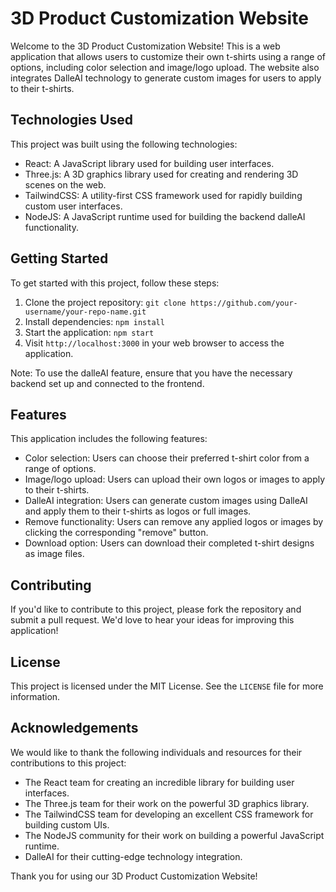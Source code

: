 # 3D Product Customization Website

Welcome to the 3D Product Customization Website! This is a web application that allows users to customize their own t-shirts using a range of options, including color selection and image/logo upload. The website also integrates DalleAI technology to generate custom images for users to apply to their t-shirts.

## Technologies Used

This project was built using the following technologies:

- React: A JavaScript library used for building user interfaces.
- Three.js: A 3D graphics library used for creating and rendering 3D scenes on the web.
- TailwindCSS: A utility-first CSS framework used for rapidly building custom user interfaces.
- NodeJS: A JavaScript runtime used for building the backend dalleAI functionality.

## Getting Started

To get started with this project, follow these steps:

1. Clone the project repository: `git clone https://github.com/your-username/your-repo-name.git`
2. Install dependencies: `npm install`
3. Start the application: `npm start`
4. Visit `http://localhost:3000` in your web browser to access the application.

Note: To use the dalleAI feature, ensure that you have the necessary backend set up and connected to the frontend.

## Features

This application includes the following features:

- Color selection: Users can choose their preferred t-shirt color from a range of options.
- Image/logo upload: Users can upload their own logos or images to apply to their t-shirts.
- DalleAI integration: Users can generate custom images using DalleAI and apply them to their t-shirts as logos or full images.
- Remove functionality: Users can remove any applied logos or images by clicking the corresponding "remove" button.
- Download option: Users can download their completed t-shirt designs as image files.

## Contributing

If you'd like to contribute to this project, please fork the repository and submit a pull request. We'd love to hear your ideas for improving this application!

## License

This project is licensed under the MIT License. See the `LICENSE` file for more information.

## Acknowledgements

We would like to thank the following individuals and resources for their contributions to this project:

- The React team for creating an incredible library for building user interfaces.
- The Three.js team for their work on the powerful 3D graphics library.
- The TailwindCSS team for developing an excellent CSS framework for building custom UIs.
- The NodeJS community for their work on building a powerful JavaScript runtime.
- DalleAI for their cutting-edge technology integration.

Thank you for using our 3D Product Customization Website!
